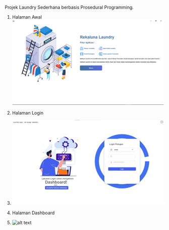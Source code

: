 Projek Laundry Sederhana berbasis Prosedural Programming.

1. Halaman Awal
![alt text](https://github.com/khfii/Laundry-Projek/blob/main/rekaluna.png)

2. Halaman Login 
3. ![alt text](https://github.com/khfii/Laundry-Projek/blob/main/login.png)

3. Halaman Dashboard
4. ![alt text]()
